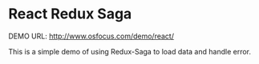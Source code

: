 # React Redux Saga
DEMO URL: http://www.osfocus.com/demo/react/

This is a simple demo of using Redux-Saga to load data and handle error.
